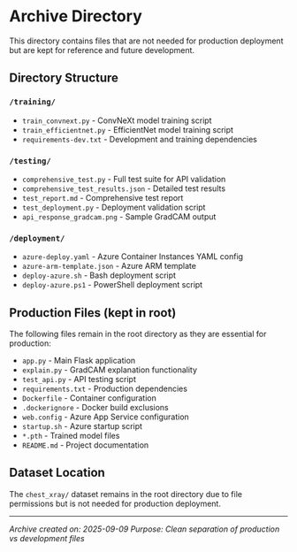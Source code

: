 # Archive Directory

This directory contains files that are not needed for production deployment but are kept for reference and future development.

## Directory Structure

### `/training/`

- `train_convnext.py` - ConvNeXt model training script
- `train_efficientnet.py` - EfficientNet model training script
- `requirements-dev.txt` - Development and training dependencies

### `/testing/`

- `comprehensive_test.py` - Full test suite for API validation
- `comprehensive_test_results.json` - Detailed test results
- `test_report.md` - Comprehensive test report
- `test_deployment.py` - Deployment validation script
- `api_response_gradcam.png` - Sample GradCAM output

### `/deployment/`

- `azure-deploy.yaml` - Azure Container Instances YAML config
- `azure-arm-template.json` - Azure ARM template
- `deploy-azure.sh` - Bash deployment script
- `deploy-azure.ps1` - PowerShell deployment script

## Production Files (kept in root)

The following files remain in the root directory as they are essential for production:

- `app.py` - Main Flask application
- `explain.py` - GradCAM explanation functionality
- `test_api.py` - API testing script
- `requirements.txt` - Production dependencies
- `Dockerfile` - Container configuration
- `.dockerignore` - Docker build exclusions
- `web.config` - Azure App Service configuration
- `startup.sh` - Azure startup script
- `*.pth` - Trained model files
- `README.md` - Project documentation

## Dataset Location

The `chest_xray/` dataset remains in the root directory due to file permissions but is not needed for production deployment.

---

_Archive created on: 2025-09-09_
_Purpose: Clean separation of production vs development files_
